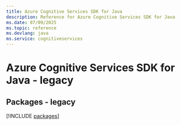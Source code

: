 ```yaml
---
title: Azure Cognitive Services SDK for Java
description: Reference for Azure Cognitive Services SDK for Java
ms.date: 07/09/2025
ms.topic: reference
ms.devlang: java
ms.service: cognitiveservices
---
```

# Azure Cognitive Services SDK for Java - legacy
## Packages - legacy
[!INCLUDE [packages](cognitive-services-index.md)]
